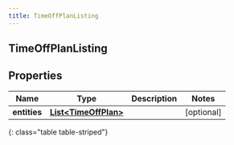 ```yaml
---
title: TimeOffPlanListing
---
```


## TimeOffPlanListing

## Properties

| Name         | Type                                                               | Description | Notes      |
| ------------ | ------------------------------------------------------------------ | ----------- | ---------- |
| **entities** | <!----><!---->[**List&lt;TimeOffPlan&gt;**](TimeOffPlan.md)<!----> |             | [optional] |

{: class="table table-striped"}

